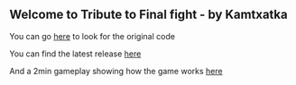 ## Welcome to Tribute to Final fight - by Kamtxatka

You can go [here](https://github.com/kamtxatka/Final-Fight-Tribute) to look for the original code

You can find the latest release [here](https://github.com/kamtxatka/Final-Fight-Tribute)

And a 2min gameplay showing how the game works [here](https://www.youtube.com/watch?v=2z8EKADzXZM&feature=youtu.be)
